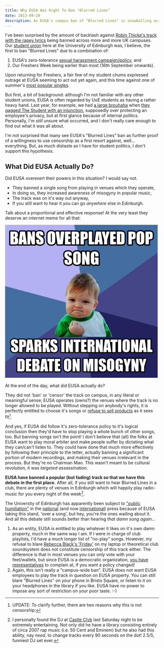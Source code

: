 ```yaml
---
title: Why EUSA Was Right To Ban "Blurred Lines"
date: 2013-09-20
description: As EUSA's campus ban of "Blurred Lines" is snowballing across the world, here's my opinion.
---
```


I've been surprised by the amount of backlash against [Robin Thicke's track with the rapey lyrics](http://www.lyrics.com/blurred-lines-lyrics-robin-thicke.html) being banned across more and more UK campuses. Our [student union](http://www.eusa.ed.ac.uk/) here at the University of Edinburgh was, I believe, the first to ban "Blurred Lines" due to a combination of:

1. EUSA's zero-tolerance [sexual harassment campaign/policy](http://www.eusa.ed.ac.uk/societies/run/training/zerotolerancecampaign/), and
2. Our Freshers Week being earlier than most (16th September onwards).

Upon returning for Freshers, a fair few of my student chums expressed outrage at EUSA seeming to act out yet again, and this time against one of summer's [most popular singles](http://www.billboard.com/articles/news/5687036/robin-thickes-blurred-lines-is-billboards-song-of-the-summer).

But first, a bit of background: although I'm not familiar with any other student unions, EUSA is often regarded by UoE students as having a rather heavy hand. Last year, for example, we had [a large brouhaha](http://www.theguardian.com/media/2013/feb/11/student-newspaper-gagged-edinburgh-university) when [they gagged The Student with an injunction](http://www.studentnewspaper.org/tag/injunction/), supposedly over protecting an employee's privacy, but at first glance because of internal politics. Personally, I'm *still* unsure what occurred, and I don't really care enough to find out what it was all about.

I'm not surprised that many see EUSA's "Blurred Lines" ban as further proof of a willingness to use censorship as a first resort against, well... everything. But, as much distaste as I have for student politics, I don't support this hypothesis.

## What Did EUSA Actually Do?

Did EUSA overexert their powers in this situation? I would say not.

- They banned a single song from playing in venues which they operate,
- In doing so, they increased awareness of misogyny in popular music,
- The track was on it's way out anyway,
- If you still want to hear it you can go *anywhere* else in Edinburgh.

Talk about a proportional and effective response! At the very least they deserve an internet meme for all that:

![BANS OVERPLAYED POP SONG. SPARKS INTERNATIONAL DEBATE ON MISOGYNY.](/static/img/success-kid-blurred-lines-ban.png)

At the end of the day, what did EUSA actually do?

They did not 'ban' or 'censor' the track on campus, in any literal or meaningful sense; EUSA operates (owns?) the venues where the track is no longer allowed to be played. Without stepping on anybody's rights, it is perfectly entitled to choose it's songs or [refuse to sell products][page 3 ban] as it sees fit[^1].

And yes, if EUSA did follow it's zero-tolerance policy to it's logical conclusion then they'd have to stop playing a whole bunch of other songs, too. But banning songs isn't the point! I don't believe that (all) the folks at EUSA want to play moral arbiter and make people suffer by dictating what they can/can't listen to. They could have done that much more effectively by following their principle to the letter,  actually banning a significant portion of modern recordings, and making their venues irrelevant in the process. But they're no Chairman Mao. This wasn't meant to be cultural revolution, it was *targeted assassination*. 

**EUSA have banned a popular (but fading) track so that we have this debate in the first place.** After all, if you still want to hear Blurred Lines in a club, there are plenty of venues in Edinburgh which will happily play radio-music for you every night of the week[^2].

The University of Edinburgh has apparently been subject to ["public humiliation"](http://tychy.wordpress.com/2013/09/15/another-eusa-censorship-disaster/) in the [national](http://www.bbc.co.uk/newsbeat/24071219) (and now [international](https://news.google.com/news?ned=us&q=blurred%20lines%20eusa%20ban&btnG=Search+News)) press because of EUSA taking this stand, 'over a song', but hey, you're the ones wailing about it. And all this debate still sounds better than hearing *that damn song again*...

[page 3 ban]: http://www.journal-online.co.uk/article/9288-eusa-referendum-debate-sparks-indepth-discussion "There was an attempt to ban The Sun newspaper in EUSA shops last October, but I'm not sure whether it was successful or not."


[^1]: UPDATE: To clarify further, there are two reasons why this is not censorship:
1. As an entity, EUSA is entitled to play whatever it likes on it's own damn property, much in the same way I am. If I were in charge of club playlists, I'd have a *much* longer list of "no-play" songs. However, my refusal to blare [Rebecca Black's 'Friday'](https://www.youtube.com/watch?v=kfVsfOSbJY0) on my laptop or theoretical club soundsystem does not constitute censorship of this track either. The difference is that in most venues you can only vote with your feet/wallets, but since EUSA is a democratic organization, [you have representatives](http://www.eusa.ed.ac.uk/getinvolved/elections/yourrepresentatives/find/) to complain at, if you want a policy changed!
2. Again, this isn't really a "campus-wide ban". EUSA does not want EUSA employees to play the track in question on EUSA property. You can still blare "Blurred Lines" on your phone in Bristo Square, or listen to it on your headphones in the library if you like. EUSA have no power to impose any sort of restriction on your poor taste. :-)

[^2]: I personally found the DJ at [Castle Clvb](http://www.theskinny.co.uk/venue/9432-castle_club) last Saturday night to be extremely entertaining. Not only did he have a library consisting entirely of circa 2007 rap music (i.e. 50 Cent and Eminem) but he also had this ability, nay *need*, to change tracks every 90 seconds on the dot! 2.5/5, funniest DJ set ever.
